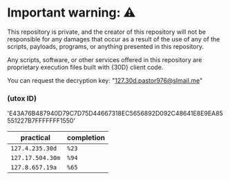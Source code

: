 # Important warning: ⚠️
This repository is private, and the creator of this repository will not be responsible for any damages that occur as a result of the use of any of the scripts, payloads, programs, or anything presented in this repository.

Any scripts, software, or other services offered in this repository are proprietary execution files built with {30D} client code.

You can request the decryption key: "127.30d.pastor976@slmail.me"

### (utox ID)
'E43A76B487940D79C7D75D44667318EC5656892D092C48641E8E9EA85551227B7FFFFFFF1550'


| practical | completion |
| ------- | ---------- |
| `127.4.235.30d` | `%23` |
| `127.17.504.30m` | `%94` |
| `127.8.657.19a` | `%65` | 

